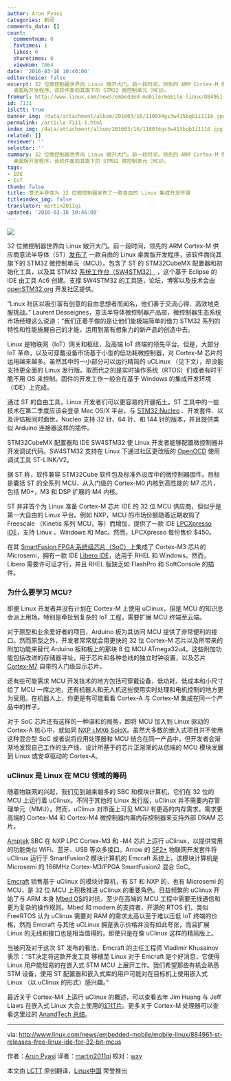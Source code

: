 ```yaml
---
author: Arun Pyasi
categories: 新闻
comments_data: []
count:
  commentnum: 0
  favtimes: 1
  likes: 0
  sharetimes: 0
  viewnum: 7064
date: '2016-03-16 10:46:00'
editorchoice: false
excerpt: 32 位微控制器世界向 Linux 敞开大门。前一段时间，领先的 ARM Cortex-M 供应商意法半导体（ST）发布了 一款自由的 Linux
  桌面版开发程序，该软件面向其旗下的 STM32 微控制单元（MCU）。
fromurl: http://www.linux.com/news/embedded-mobile/mobile-linux/884961-st-releases-free-linux-ide-for-32-bit-mcus
id: 7111
islctt: true
banner_img: /data/attachment/album/201603/16/110034gs3w415bqb1i1116.jpg
permalink: /article-7111-1.html
index_img: /data/attachment/album/201603/16/110034gs3w415bqb1i1116.jpg.thumb.jpg
related: []
reviewer: ''
selector: ''
summary: 32 位微控制器世界向 Linux 敞开大门。前一段时间，领先的 ARM Cortex-M 供应商意法半导体（ST）发布了 一款自由的 Linux
  桌面版开发程序，该软件面向其旗下的 STM32 微控制单元（MCU）。
tags:
- IDE
- IoT
thumb: false
title: 意法半导体为 32 位微控制器发布了一款自由的 Linux 集成开发环境
titleindex_img: false
translator: martin2011qi
updated: '2016-03-16 10:46:00'
---
```


![](/data/attachment/album/201603/16/110034gs3w415bqb1i1116.jpg)


32 位微控制器世界向 Linux 敞开大门。前一段时间，领先的 ARM Cortex-M 供应商意法半导体（ST）[发布了](http://www.st.com/web/en/press/p3781) 一款自由的 Linux 桌面版开发程序，该软件面向其旗下的 STM32 微控制单元（MCU）。包含了 ST 的 STM32CubeMX 配置器和初始化工具，以及其 STM32 [系统工作台（SW4STM32）](http://www.st.com/web/catalog/tools/FM147/CL1794/SC961/SS1533/PF261797) ，这个基于 Eclipse 的 IDE 由工具 Ac6 创建。支撑 SW4STM32 的工具链，论坛，博客以及技术会由 [openSTM32.org](http://www.openstm32.org/tiki-index.php?page=HomePage) 开发社区提供。


“Linux 社区以吸引富有创意的自由思想者而闻名，他们善于交流心得、高效地克服挑战。” Laurent Desseignes，意法半导体微控制器产品部，微控制器生态系统市场经理这么说道：“我们正着手做的是让他们能极端简单的借力 STM32 系列的特性和性能施展自己的才能，运用到富有想象力的新产品的创造中去。


Linux 是物联网（IoT）网关和枢纽，及高端 IoT 终端的领先平台。但是，大部分 IoT 革命，以及可穿戴设备市场基于小型的低功耗微控制器，对 Cortex-M 芯片的运用越来越多。虽然其中的一小部分可以运行精简的 uCLinux （见下文），却没能支持更全面的 Linux 发行版。取而代之的是实时操作系统（RTOS）们或者有时干脆不用 OS 来控制。固件的开发工作一般会在基于 Windows 的集成开发环境（IDE）上完成。


通过 ST 的自由工具，Linux 开发者们可以更容易的开疆拓土。ST 工具中的一些技术在第二季度应该会登录 Mac OS/X 平台，与 [STM32 Nucleo](http://www.st.com/web/en/catalog/tools/FM146/CL2167/SC2003?icmp=sc2003_pron_pr-stm32f446_dec2014&sc=stm32nucleo-pr5) 、开发套件、以及评估板同时面世。Nucleo 支持 32 针、64 针、和 144 针的版本，并且提供类似 Arduino 连接器这样的插件。


STM32CubeMX 配置器和 IDE SW4STM32 使 Linux 开发者能够配置微控制器并开发调试代码。SW4STM32 支持在 Linux 下通过社区更改版的 [OpenOCD](http://openocd.org/) 使用调试工具 ST-LINK/V2。


据 ST 称，软件兼容 STM32Cube 软件包及标准外设库中的微控制器固件。目标是囊括 ST 的全系列 MCU，从入门级的 Cortex-M0 内核到高性能的 M7 芯片，包括 M0+，M3 和 DSP 扩展的 M4 内核。


ST 并非首个为 Linux 准备 Cortex-M 芯片 IDE 的 32 位 MCU 供应商，但似乎是第一大自由的 Linux 平台。例如 NXP，MCU 的市场份额随着近期收购了 Freescale （Kinetis 系列 MCU，等）而增加，提供了一款 IDE [LPCXpresso IDE](http://www.nxp.com/pages/lpcxpresso-ide:LPCXPRESSO)，支持 Linux 、Windows 和 Mac。然而，LPCXpresso 每份售价 $450。


在其 [SmartFusion FPGA 系统级芯片（SoC）](http://www.microsemi.com/products/fpga-soc/soc-processors/arm-cortex-m3)上集成了 Cortex-M3 芯片的 Microsemi，拥有一款 IDE [Libero IDE](http://www.linux.com/news/embedded-mobile/mobile-linux/884961-st-releases-free-linux-ide-for-32-bit-mcus#device-support)，适用于 RHEL 和 Windows。然而，Libero 需要许可证才行，并且 RHEL 版缺乏如 FlashPro 和 SoftConsole 的插件。


### 为什么要学习 MCU?


即便 Linux 开发者并没有计划在 Cortex-M 上使用 uClinux，但是 MCU 的知识总会派上用场。特别是牵扯到复杂的 IoT 工程，需要扩展 MCU 终端至云端。


对于原型和业余爱好者的项目，Arduino 板为其访问 MCU 提供了非常便利的接口。然而原型之外，开发者常常就会用更快的 32 位 Cortex-M 芯片以及所带来的附加功能来替代 Arduino 板和板上的那块 8 位 MCU ATmega32u4。这些附加功能包括改进的存储器寻址，用于芯片和各种总线的独立时钟设置，以及芯片 [Cortex-M7](http://www.electronicsnews.com.au/products/stm32-mcus-with-arm-cortex-m7-processors-and-graph) 自带的入门级显示芯片。


还有些可能需求 MCU 开发技术的地方包括可穿戴设备，低功耗、低成本和小尺寸给了 MCU 一席之地，还有机器人和无人机这些使用实时处理和电机控制的地方更为受用。在机器人上，你更是有可能看看 Cortex-A 与 Cortex-M 集成在同一个产品中的样子。


对于 SoC 芯片还有这样的一种温和的局势，即将 MCU 加入到 Linux 驱动的 Cortex-A 核心中，就如同 [NXP i.MX6 SoloX](http://linuxgizmos.com/freescales-popular-i-mx6-soc-sprouts-a-cortex-m4-mcu/)。虽然大多数的嵌入式项目并不使用这种混合型 SoC 或者说将应用处理器和 MCU 结合在同一产品中，但开发者会渐渐地发现自己工作的生产线、设计所基于的芯片正渐渐的从低端的 MCU 模块发展到 Linux 或安卓驱动的 Cortex-A。


### uClinux 是 Linux 在 MCU 领域的筹码


随着物联网的兴起，我们见到越来越多的 SBC 和模块计算机，它们在 32 位的 MCU 上运行着 uClinux。不同于其他的 Linux 发行版，uClinux 并不需要内存管理单元（MMU）。然而，uClinux 对市面上可见 MCU 有更高的内存需求。需求更高端的 Cortex-M4 和 Cortex-M4 微控制器内置内存控制器来支持外部 DRAM 芯片。


[Amptek](http://www.semiconductorstore.com/Amptek/) SBC 在 NXP LPC Cortex-M3 和 -M4 芯片上运行 uClinux，以提供常用的功能类似 WiFi、蓝牙、USB 等众多接口。Arrow 的 [SF2+](http://linuxgizmos.com/iot-dev-kit-runs-uclinux-on-a-microsemi-cortex-m3-fpga-soc/) 物联网开发套件将 uClinux 运行于 SmartFusion2 模块计算机的 Emcraft 系统上，该模块计算机是 Microsemi 的 166MHz Cortex-M3/FPGA SmartFusion2 混合 SoC。


[Emcraft](http://www.emcraft.com/) 销售基于 uClinux 的模块计算机，有 ST 和 NXP 的，也有 Microsemi 的 MCU，是 32 位 MCU 上积极推进 uClinux 的重要角色。日益频繁的 uClinux 开始了与 ARM 本身 [Mbed OS](http://linuxgizmos.com/arm-announces-mbed-os-for-iot-devices/)的对抗，至少在高端的 MCU 工程中需要无线通信和更为复杂的操作规则。Mbed 和 modern 的支持者，开源的 RTOS 们，类似 FreeRTOS 认为 uClinux 需要对 RAM 的需求太高以至于难以压低 IoT 终端的价格，然而 Emcraft 与其他 uCLinux 拥趸表示价格并没有如此夸张，而且扩展 Linux 的无线和接口也是相当值得的，即使只是在像 uClinux 这样的精简版上。


当被问及对于这次 ST 发布的看法，Emcraft 的主任工程师 Vladimir Khusainov 表示：“ST决定将这款开发工具 移植至 Linux 对于 Emcraft 是个好消息，它使得 Linux 用户能轻易的在嵌入式 STM MCU 上展开工作。我们希望那些有机会熟悉 STM 设备，使用 ST 配置器和嵌入式库的用户可能对在目标机上使用嵌入式 Linux （以 uClinux 的形式）感兴趣。”


最近关于 Cortex-M4 上运行 uClinux 的概述，可以查看去年 Jim Huang 与 Jeff Liaws 在嵌入式 Linux 大会上使用的[幻灯片](http://events.linuxfoundation.org/sites/events/files/slides/optimize-uclinux.pdf)。更多关于 Cortex-M 处理器可以查看这里过的 [AnandTech 总结](http://www.anandtech.com/show/8400/arms-cortex-m-even-smaller-and-lower-power-cpu-cores)。




---


via: <http://www.linux.com/news/embedded-mobile/mobile-linux/884961-st-releases-free-linux-ide-for-32-bit-mcus>


作者：[Arun Pyasi](http://www.linux.com/community/forums/person/42808) 译者：[martin2011qi](https://github.com/martin2011qi) 校对：[wxy](https://github.com/wxy)


本文由 [LCTT](https://github.com/LCTT/TranslateProject) 原创翻译，[Linux中国](https://linux.cn/) 荣誉推出